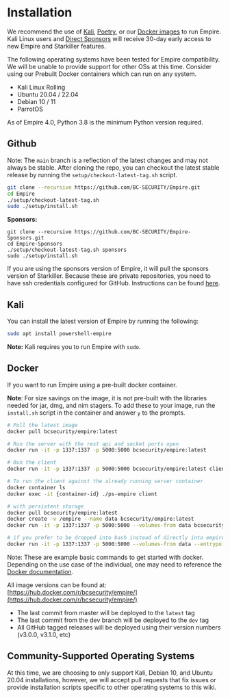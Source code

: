 # Installation

We recommend the use of [Kali](https://www.kali.org/downloads/), [Poetry](https://python-poetry.org/docs/), or our [Docker images](https://hub.docker.com/r/bcsecurity/empire) to run Empire. Kali Linux users and [Direct Sponsors](https://github.com/sponsors/BC-SECURITY) will receive 30-day early access to new Empire and Starkiller features.

The following operating systems have been tested for Empire compatibility. We will be unable to provide support for other OSs at this time. Consider using our Prebuilt Docker containers which can run on any system.

* Kali Linux Rolling
* Ubuntu 20.04 / 22.04
* Debian 10 / 11
* ParrotOS

As of Empire 4.0, Python 3.8 is the minimum Python version required.

## Github

Note: The `main` branch is a reflection of the latest changes and may not always be stable. After cloning the repo, you can checkout the latest stable release by running the `setup/checkout-latest-tag.sh` script.

```bash
git clone --recursive https://github.com/BC-SECURITY/Empire.git
cd Empire
./setup/checkout-latest-tag.sh
sudo ./setup/install.sh
```

**Sponsors:**

```
git clone --recursive https://github.com/BC-SECURITY/Empire-Sponsors.git
cd Empire-Sponsors
./setup/checkout-latest-tag.sh sponsors
sudo ./setup/install.sh
```

If you are using the sponsors version of Empire, it will pull the sponsors version of Starkiller.
Because these are private repositories, you need to have ssh credentials configured for GitHub. Instructions can be found [here](https://docs.github.com/en/github/authenticating-to-github/connecting-to-github-with-ssh).

## Kali

You can install the latest version of Empire by running the following:

```bash
sudo apt install powershell-empire
```

**Note:** Kali requires you to run Empire with `sudo`.

## Docker

If you want to run Empire using a pre-built docker container.

**Note**: For size savings on the image, it is not pre-built with the libraries needed for jar, dmg, and nim stagers. To add these to your image, run the `install.sh` script in the container and answer `y` to the prompts.

```bash
# Pull the latest image
docker pull bcsecurity/empire:latest

# Run the server with the rest api and socket ports open
docker run -it -p 1337:1337 -p 5000:5000 bcsecurity/empire:latest

# Run the client
docker run -it -p 1337:1337 -p 5000:5000 bcsecurity/empire:latest client

# To run the client against the already running server container
docker container ls
docker exec -it {container-id} ./ps-empire client

# with persistent storage
docker pull bcsecurity/empire:latest
docker create -v /empire --name data bcsecurity/empire:latest
docker run -it -p 1337:1337 -p 5000:5000 --volumes-from data bcsecurity/empire:latest

# if you prefer to be dropped into bash instead of directly into empire
docker run -it -p 1337:1337 -p 5000:5000 --volumes-from data --entrypoint /bin/bash bcsecurity/empire:latest
```

Note: These are example basic commands to get started with docker. Depending on the use case of the individual, one may need to reference the [Docker documentation](https://docs.docker.com).

All image versions can be found at: [https://hub.docker.com/r/bcsecurity/empire/](https://hub.docker.com/r/bcsecurity/empire/)

* The last commit from master will be deployed to the `latest` tag
* The last commit from the dev branch will be deployed to the `dev` tag
* All GitHub tagged releases will be deployed using their version numbers (v3.0.0, v3.1.0, etc)

## Community-Supported Operating Systems

At this time, we are choosing to only support Kali, Debian 10, and Ubuntu 20.04 installations, however, we will accept pull requests that fix issues or provide installation scripts specific to other operating systems to this wiki.
